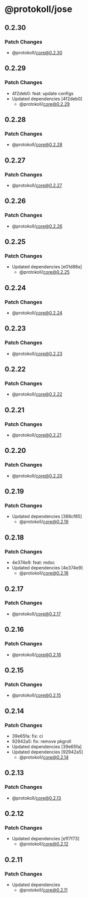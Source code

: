 # @protokoll/jose

## 0.2.30

### Patch Changes

- @protokoll/core@0.2.30

## 0.2.29

### Patch Changes

- 4f2deb0: feat: update configs
- Updated dependencies [4f2deb0]
  - @protokoll/core@0.2.29

## 0.2.28

### Patch Changes

- @protokoll/core@0.2.28

## 0.2.27

### Patch Changes

- @protokoll/core@0.2.27

## 0.2.26

### Patch Changes

- @protokoll/core@0.2.26

## 0.2.25

### Patch Changes

- Updated dependencies [e01d88a]
  - @protokoll/core@0.2.25

## 0.2.24

### Patch Changes

- @protokoll/core@0.2.24

## 0.2.23

### Patch Changes

- @protokoll/core@0.2.23

## 0.2.22

### Patch Changes

- @protokoll/core@0.2.22

## 0.2.21

### Patch Changes

- @protokoll/core@0.2.21

## 0.2.20

### Patch Changes

- @protokoll/core@0.2.20

## 0.2.19

### Patch Changes

- Updated dependencies [388cf85]
  - @protokoll/core@0.2.19

## 0.2.18

### Patch Changes

- 4e374e9: feat: mdoc
- Updated dependencies [4e374e9]
  - @protokoll/core@0.2.18

## 0.2.17

### Patch Changes

- @protokoll/core@0.2.17

## 0.2.16

### Patch Changes

- @protokoll/core@0.2.16

## 0.2.15

### Patch Changes

- @protokoll/core@0.2.15

## 0.2.14

### Patch Changes

- 39e65fa: fix: ci
- 92942a5: fix: remove pkgroll
- Updated dependencies [39e65fa]
- Updated dependencies [92942a5]
  - @protokoll/core@0.2.14

## 0.2.13

### Patch Changes

- @protokoll/core@0.2.13

## 0.2.12

### Patch Changes

- Updated dependencies [e1f7f73]
  - @protokoll/core@0.2.12

## 0.2.11

### Patch Changes

- Updated dependencies
  - @protokoll/core@0.2.11
